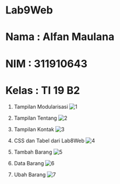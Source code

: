 # Lab9Web
# Nama : Alfan Maulana
# NIM : 311910643
# Kelas : TI 19 B2

1. Tampilan Modularisasi
![1](https://user-images.githubusercontent.com/81576195/121202129-405b1b80-c89f-11eb-903d-efcdb645186f.png)

2. Tampilan Tentang
![2](https://user-images.githubusercontent.com/81576195/121202393-74364100-c89f-11eb-969b-37bf2759cb83.png)

3. Tampilan Kontak
![3](https://user-images.githubusercontent.com/81576195/121202428-7b5d4f00-c89f-11eb-9950-f88fea80227e.png)

4. CSS dan Tabel dari Lab8Web
![4](https://user-images.githubusercontent.com/81576195/121202552-94fe9680-c89f-11eb-811f-fa8f19b55bb6.png)

5. Tambah Barang
![5](https://user-images.githubusercontent.com/81576195/121202645-a5af0c80-c89f-11eb-9deb-d0fd9dea504d.png)

6. Data Barang
![6](https://user-images.githubusercontent.com/81576195/121202700-b1023800-c89f-11eb-8e07-11751c3acdcc.png)

7. Ubah Barang
![7](https://user-images.githubusercontent.com/81576195/121202774-c11a1780-c89f-11eb-888d-d2090e635901.png)
